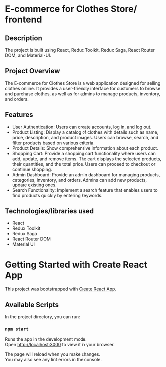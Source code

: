 # E-commerce for Clothes Store/ frontend

## Description

The project is built using React, Redux Toolkit, Redux Saga, React Router DOM, and Material-UI.

## Project Overview

The E-commerce for Clothes Store is a web application designed for selling clothes online. It provides a user-friendly interface for customers to browse and purchase clothes, as well as for admins to manage products, inventory, and orders.

## Features

* User Authentication: Users can create accounts, log in, and log out. 
* Product Listing: Display a catalog of clothes with details such as name, price, description, and product images. Users can browse, search, and filter products based on various criteria.
* Product Details: Show comprehensive information about each product.
* Shopping Cart: Provide a shopping cart functionality where users can add, update, and remove items. The cart displays the selected products, their quantities, and the total price. Users can proceed to checkout or continue shopping.
* Admin Dashboard: Provide an admin dashboard for managing products, categories, inventory, and orders. Admins can add new products, update existing ones.
* Search Functionality: Implement a search feature that enables users to find products quickly by entering keywords.

## Technologies/libraries used

* React
* Redux Toolkit
* Redux Saga
* React Router DOM
* Material UI

# Getting Started with Create React App

This project was bootstrapped with [Create React App](https://github.com/facebook/create-react-app).

## Available Scripts

In the project directory, you can run:

### `npm start`

Runs the app in the development mode.\
Open [http://localhost:3000](http://localhost:3000) to view it in your browser.

The page will reload when you make changes.\
You may also see any lint errors in the console.

